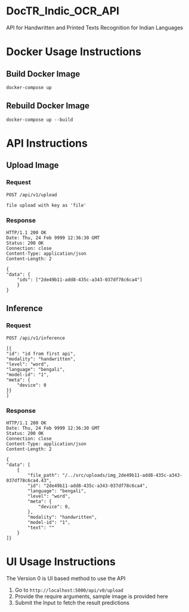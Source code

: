 # DocTR_Indic_OCR_API
API for Handwritten and Printed Texts Recognition for Indian Languages

# Docker Usage Instructions

## Build Docker Image

```docker-compose up```

## Rebuild Docker Image

```docker-compose up --build```

# API Instructions

## Upload Image
### Request

`POST /api/v1/upload`

    file upload with key as 'file'

### Response

    HTTP/1.1 200 OK
    Date: Thu, 24 Feb 9999 12:36:30 GMT
    Status: 200 OK
    Connection: close
    Content-Type: application/json
    Content-Length: 2

    {
    "data": {
        "ids": ["2de49b11-add8-435c-a343-037df78c6ca4"]
        }
    }

## Inference
### Request

`POST /api/v1/inference`

    [{
    "id": "id from first api",
    "modality": "handwritten",
    "level": "word",
    "language": "bengali",
    "model-id": "1",
    "meta": {
        "device": 0
    }}
    ]

### Response

    HTTP/1.1 200 OK
    Date: Thu, 24 Feb 9999 12:36:30 GMT
    Status: 200 OK
    Connection: close
    Content-Type: application/json
    Content-Length: 2

    {
    "data": [
        {
            "file_path": "/../src/uploads/img_2de49b11-add8-435c-a343-037df78c6ca4.43",
            "id": "2de49b11-add8-435c-a343-037df78c6ca4",
            "language": "bengali",
            "level": "word",
            "meta": {
                "device": 0,
            },
            "modality": "handwritten",
            "model-id": "1",
            "text": ""
        }
    ]}


# UI Usage Instructions

The Version 0 is UI based method to use the API

1. Go to ```http://localhost:5000/api/v0/upload```
2. Provide the require arguments, sample image is provided here
3. Submit the Input to fetch the result predictions

